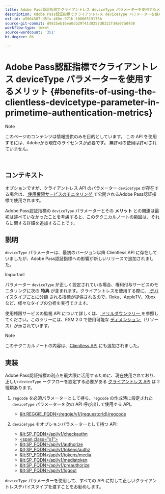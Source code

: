 ```yaml
---
title: Adobe Pass認証指標でクライアントレス deviceType パラメーターを使用するメリット
description: Adobe Pass認証指標でクライアントレス deviceType パラメーターを使用するメリット
exl-id: a5004887-d5fa-468e-971b-10806519175b
source-git-commit: d982beb16ea0db29f41d0257d8332fd4a07a84d8
workflow-type: tm+mt
source-wordcount: '351'
ht-degree: 0%

---
```


# Adobe Pass認証指標でクライアントレス deviceType パラメーターを使用するメリット {#benefits-of-using-the-clientless-devicetype-parameter-in-primetime-authentication-metrics}

>[!NOTE]
>
>このページのコンテンツは情報提供のみを目的としています。 この API を使用するには、Adobeから現在のライセンスが必要です。 無許可の使用は許可されていません。

</br>

## コンテキスト

オプションですが、クライアントレス API のパラメーター `deviceType` が存在する場合は、[ 使用権限サービスのモニタリング ](/help/authentication/integration-guide-programmers/features-premium/esm/entitlement-service-monitoring-overview.md) で公開されるAdobe Pass認証指標で使用されます。

Adobe Pass認証指標の `deviceType` パラメーターとその **メリット** との関連は最初は述べていなかったことを考慮すると、このテクニカルノートの範囲は、それらに関する詳細を追加することです。

## 説明

`deviceType` パラメーターは、最初のバージョン以降 Clientless API に存在していましたが、Adobe Pass認証指標への影響が新しいリリースで追加されました。



>[!IMPORTANT]
>
>パラメーター `deviceType` が正しく設定されている場合、権利付与サービスのモニタリングに次の **特典** が含まれます。クライアントレスを使用する際に、[ デバイスタイプごとに分類 ](/help/authentication/integration-guide-programmers/features-premium/esm/entitlement-service-monitoring-overview.md#clientless_device_type) される指標が提供されるので、Roku、AppleTV、Xbox など、様々なタイプの分析を実行できます。


使用権限サービスの監視 API について詳しくは、[ ドリルダウンツリー ](/help/authentication/integration-guide-programmers/features-premium/esm/entitlement-service-monitoring-api.md#drill-down_tree) を参照してください。このツリーには、ESM 2.0 で使用可能な [ ディメンション ](/help/authentication/integration-guide-programmers/features-premium/esm/entitlement-service-monitoring-overview.md#esm_dimensions) （リソース）が示されています。

>[!NOTE]
>
>このテクニカルノートの内容は、[Clientless API](#clientless_device_type) にも追加されました。




## 実装

Adobe Pass認証指標の利点を最大限に活用するために、現在使用されており、正しい `deviceType` ークフローを設定する必要がある [ クライアントレス API](#web_srvs_summary) は 2 種類あります。

1. `regcode` を必須パラメーターとして持ち、`regcode` の作成時に設定された `deviceType` パラメーターを次の API 呼び出しで使用する API。
   - [\&lt;REGGIE\_FQDN\>/reggie/v1/{requestorId}/regcode](#reg_serv)

1. `deviceType` をオプションパラメーターとして持つ API:
   - [\&lt;SP\_FQDN\>/api/v1/checkauthn](#check_authn_token)
   - [&lt;span class=&quot;s1&quot;>](#retrieve_authn_token)
   - [\&lt;SP\_FQDN\>/api/v1/authorize](#init_authz)
   - [\&lt;SP\_FQDN\>/api/v1/tokens/authz](#retrieve_authz_token)
   - [\&lt;SP\_FQDN\>/api/v1/tokens/media](#short_media)
   - [\&lt;SP\_FQDN\>/api/v1/mediatoken](#short_media)
   - [\&lt;SP\_FQDN\>/api/v1/preauthorize](#PreAuthZ_Resources)
   - [\&lt;SP\_FQDN\>/api/v1/logout](#init_logout)

`deviceType` パラメーターを使用して、すべての API に対して正しいクライアントレスデバイスタイプを渡すことをお勧めします。
